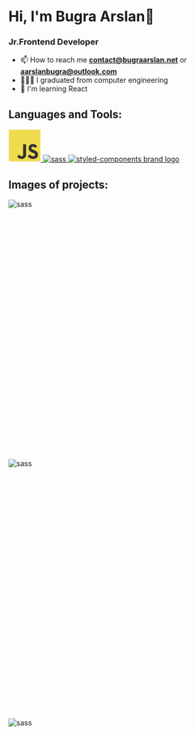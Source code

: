 <h1>Hi, I'm Bugra Arslan👋</h1>
<h3>Jr.Frontend Developer</h3>

- 📫 How to reach me **contact@bugraarslan.net** or **aarslanbugra@outlook.com**
- 👨🏼‍🎓 I graduated from computer engineering
- 📗 I'm learning React
<h2 align="left">Languages and Tools:</h2>
<p align="left">
<a href="https://developer.mozilla.org/en-US/docs/Web/JavaScript" target="_blank"> 
<img src="https://raw.githubusercontent.com/devicons/devicon/master/icons/javascript/javascript-original.svg" alt="javascript" width="64" height="64"/> 
</a>
<a href="#css" target="_blank">
<img src="https://user-images.githubusercontent.com/74600408/194400734-e4d5a83c-49c0-44c0-b4fe-ce438ff6229f.svg" alt="sass" width="64" height="64"/>
</a>
<a href="#adobeXd" target="_blank">
<img src="https://user-images.githubusercontent.com/74600408/194401067-dbff5f39-69f8-4385-8081-fd3e647af5e6.svg" alt="styled-components brand logo" width="64" height="64"/>
</a>
</p>
<h2 align="left">Images of projects:</h2>
<div>
<img style="display:flex" src="https://user-images.githubusercontent.com/74600408/194372529-277e0a26-8d41-43fc-b91d-a076efd2dd75.gif" alt="sass" width="256" height="512"/>
<img style="display:flex" src="https://user-images.githubusercontent.com/74600408/194375084-3351e18c-9d8b-4a0b-bfb0-1aeb1a42161b.gif" alt="sass" width="256" height="512"/>
<img style="display:flex" src="https://user-images.githubusercontent.com/74600408/194374015-311d95ec-3906-4732-ba96-c0974c04e9da.gif" alt="sass" width="256" height="512"/>
</div>
